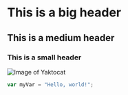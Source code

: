 # This is a big header
## This is a medium header
### This is a small header

![Image of Yaktocat](https://octodex.github.com/images/yaktocat.png)

``` javascript
var myVar = "Hello, world!";
```
